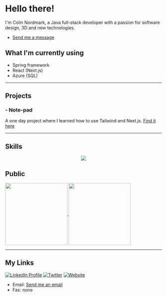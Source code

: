 # Hello there!

I'm Colin Nordmark, a Java full-stack developer with a passion for software design, 3D and new technologies.
- [Send me a message](https://www.linkedin.com/in/colinnordmark/)


## What I'm currently using
- Spring framework
- React (Next.js)
- Azure (SQL)

---

## Projects
### - Note-pad
A one day project where I learned how to use Tailwind and Next.js. [Find it here](https://github.com/colinnordmark/hackday-colinnordmark-frontend)

---
## Skills

<p align="center" ><img align="center"
    src="https://skillicons.dev/icons?i=java,nextjs,tailwind,vercel,vite,jest,spring,ts,mongodb,react,nodejs,html,css,github,postman,vscode,docker,postgresql,cs,unity,git,(https://skillicom.dev"></p>

## Public
<a href="https://github.com/anuraghazra/github-readme-stats">
  <img height=200 align="center" src="https://github-readme-stats.vercel.app/api?username=colinnordmark&include_all_commits&theme=github_dark" />
</a>
<a href="https://github.com/anuraghazra/github-readme-stats">
  <img height=200 align="center" src="https://github-readme-stats.vercel.app/api/top-langs/?username=colinnordmark&layout=donut&theme=github_dark" />
</a>

---

## My Links
[![LinkedIn Profile](https://img.shields.io/badge/LinkedIn-0077B5?style=for-the-badge&logo=linkedin&logoColor=white)](https://www.linkedin.com/in/colinnordmark/)
[![Twitter](https://img.shields.io/badge/Twitter-1DA1F2?style=for-the-badge&logo=twitter&logoColor=white)](https://twitter.com/ColinNordmark)
[![Website](https://img.shields.io/badge/website-000000?style=for-the-badge&logo=About.me&logoColor=white)]()
- Email: [Send me an email](mailto:nordmarkcolin@gmail.com)
- Fax: none




<!---
colinnordmark/colinnordmark is a ✨ special ✨ repository because its `README.md` (this file) appears on your GitHub profile.
You can click the Preview link to take a look at your changes.
--->
